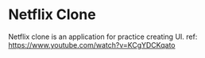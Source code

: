 # Netflix Clone
Netflix clone is an application for practice creating UI.
ref: https://www.youtube.com/watch?v=KCgYDCKqato
